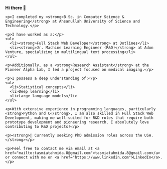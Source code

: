 <!DOCTYPE html>
<html lang="en">
<head>
  <meta charset="UTF-8">
  <meta name="viewport" content="width=device-width, initial-scale=1.0">
</head>
<body>
  <div>
    <p><strong>Hi there 👋</strong></p>
    
    <p>I completed my <strong>B.Sc. in Computer Science & Engineering</strong> at Ahsanullah University of Science and Technology.</p>
    
    <p>I have worked as a:</p>
    <ul>
      <li><strong>Full Stack Web Developer</strong> at Dotlines</li>
      <li><strong>Jr. Machine Learning Engineer (R&D)</strong> at Adon Venture, specializing in multilingual text processing</li>
    </ul>

    <p>Additionally, as a <strong>Research Assistant</strong> at the Pioneer Alpha Lab, I led a project focused on medical imaging.</p>

    <p>I possess a deep understanding of:</p>
    <ul>
      <li>Statistical concepts</li>
      <li>Deep learning</li>
      <li>Large language models</li>
    </ul>

    <p>With extensive experience in programming languages, particularly <strong>Python and C</strong>, I am also skilled in Full Stack Web Development, making me well-suited for R&D roles that require both prototype development and pioneering research. I absolutely love contributing to R&D projects!</p>
    
    <p><strong>🔭 Currently seeking PhD admission roles across the USA.</strong></p>
    
    <p>Feel free to contact me via email at <a href="mailto:tasmiatahmida.8@gmail.com">tasmiatahmida.8@gmail.com</a> or connect with me on <a href="https://www.linkedin.com">LinkedIn</a>.</p>
  </div>
</body>
</html>
